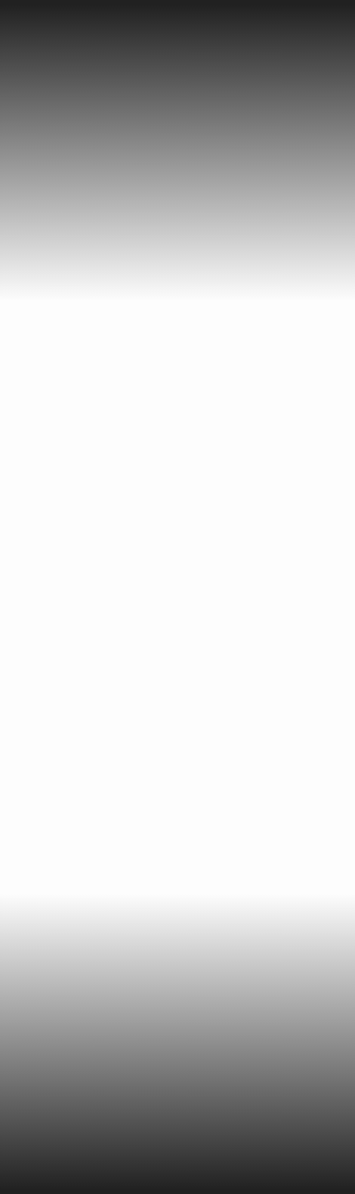 <!-- From Uiverse.io by kennyotsu --> 
<div class="card">
  <div class="loader">
    <p>loading</p>
    <div class="words">
      <span class="word">buttons</span>
      <span class="word">forms</span>
      <span class="word">switches</span>
      <span class="word">cards</span>
      <span class="word">buttons</span>
    </div>
  </div>
</div>
<style>
      /* From Uiverse.io by kennyotsu */ 
.card {
  /* color used to softly clip top and bottom of the .words container */
  --bg-color: #212121;
  background-color: var(--bg-color);
  padding: 1rem 2rem;
  border-radius: 1.25rem;
}
.loader {
  color: rgb(124, 124, 124);
  font-family: "Poppins", sans-serif;
  font-weight: 500;
  font-size: 25px;
  -webkit-box-sizing: content-box;
  box-sizing: content-box;
  height: 40px;
  padding: 10px 10px;
  display: -webkit-box;
  display: -ms-flexbox;
  display: flex;
  border-radius: 8px;
}

.words {
  overflow: hidden;
  position: relative;
}
.words::after {
  content: "";
  position: absolute;
  inset: 0;
  background: linear-gradient(
    var(--bg-color) 10%,
    transparent 30%,
    transparent 70%,
    var(--bg-color) 90%
  );
  z-index: 20;
}

.word {
  display: block;
  height: 100%;
  padding-left: 6px;
  color: #956afa;
  animation: spin_4991 4s infinite;
}

@keyframes spin_4991 {
  10% {
    -webkit-transform: translateY(-102%);
    transform: translateY(-102%);
  }

  25% {
    -webkit-transform: translateY(-100%);
    transform: translateY(-100%);
  }

  35% {
    -webkit-transform: translateY(-202%);
    transform: translateY(-202%);
  }

  50% {
    -webkit-transform: translateY(-200%);
    transform: translateY(-200%);
  }

  60% {
    -webkit-transform: translateY(-302%);
    transform: translateY(-302%);
  }

  75% {
    -webkit-transform: translateY(-300%);
    transform: translateY(-300%);
  }

  85% {
    -webkit-transform: translateY(-402%);
    transform: translateY(-402%);
  }

  100% {
    -webkit-transform: translateY(-400%);
    transform: translateY(-400%);
  }
}

</style>
